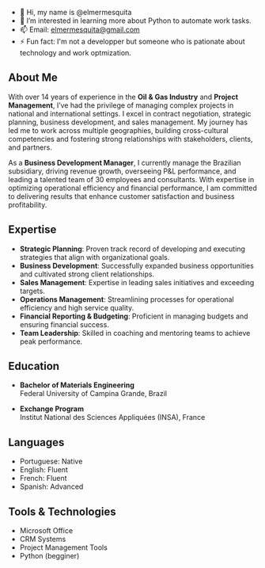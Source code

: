 - 👋 Hi, my name is @elmermesquita
- 👀 I’m interested in learning more about Python to automate work tasks.
- 📫 Email: elmermesquita@gmail.com
- ⚡ Fun fact: I'm not a developper but someone who is pationate about technology and work optmization. 

## About Me

With over 14 years of experience in the **Oil & Gas Industry** and **Project Management**, I’ve had the privilege of managing complex projects in national and international settings. I excel in contract negotiation, strategic planning, business development, and sales management. My journey has led me to work across multiple geographies, building cross-cultural competencies and fostering strong relationships with stakeholders, clients, and partners.

As a **Business Development Manager**, I currently manage the Brazilian subsidiary, driving revenue growth, overseeing P&L performance, and leading a talented team of 30 employees and consultants. With expertise in optimizing operational efficiency and financial performance, I am committed to delivering results that enhance customer satisfaction and business profitability.

## Expertise
- **Strategic Planning**: Proven track record of developing and executing strategies that align with organizational goals.
- **Business Development**: Successfully expanded business opportunities and cultivated strong client relationships.
- **Sales Management**: Expertise in leading sales initiatives and exceeding targets.
- **Operations Management**: Streamlining processes for operational efficiency and high service quality.
- **Financial Reporting & Budgeting**: Proficient in managing budgets and ensuring financial success.
- **Team Leadership**: Skilled in coaching and mentoring teams to achieve peak performance.

## Education
- **Bachelor of Materials Engineering**  
  Federal University of Campina Grande, Brazil

- **Exchange Program**  
  Institut National des Sciences Appliquées (INSA), France

## Languages
- Portuguese: Native  
- English: Fluent  
- French: Fluent  
- Spanish: Advanced

## Tools & Technologies
- Microsoft Office  
- CRM Systems  
- Project Management Tools
- Python (begginer)
